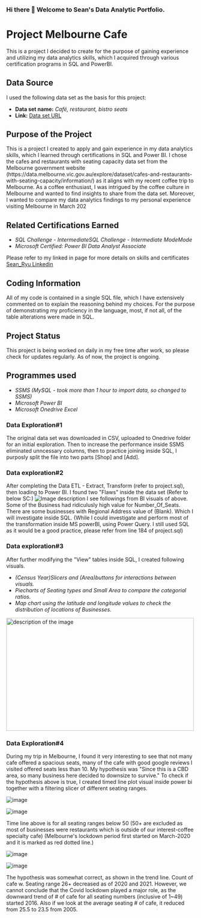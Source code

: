 ### Hi there 👋 Welcome to Sean's Data Analytic Portfolio.
<h1>Project Melbourne Cafe</h1>

<p>This is a project I decided to create for the purpose of gaining experience and utilizing my data analytics skills, which I acquired through various certification programs in SQL and PowerBI.</p>

<h2>Data Source</h2>
<p>I used the following data set as the basis for this project:</p>
<ul>
  <li><strong>Data set name:</strong> <em>Café, restaurant, bistro seats
</em></li>
  <li><strong>Link:</strong> <a href="https://data.melbourne.vic.gov.au/explore/dataset/cafes-and-restaurants-with-seating-capacity/information/
">Data set URL</a></li>
</ul>

<h2>Purpose of the Project</h2>
<p>This is a project I created to apply and gain experience in my data analytics skills, which I learned through certifications in SQL and Power BI.
I chose the cafes and restaurants with seating capacity data set from the Melbourne government website (https://data.melbourne.vic.gov.au/explore/dataset/cafes-and-restaurants-with-seating-capacity/information/) as it aligns with my recent coffee trip to Melbourne. As a coffee enthusiast, I was intrigued by the coffee culture in Melbourne and wanted to find insights to share from the data set. Moreover, I wanted to compare my data analytics findings to my personal experience visiting Melbourne in March 202</p>

<h2>Related Certifications Earned</h2>
<ul>
  <li><em>
SQL Challenge - IntermediateSQL Challenge - Intermediate
ModeMode</em></li>
<li><em>Microsoft Certified: Power BI Data Analyst Associate</em></li>
</ul>
<p>Please refer to my linked in page for more details on skills and certificates <a href="https://www.linkedin.com/in/sean-ryu-95745a1a2/details/certifications/">Sean_Ryu Linkedin</a></p>

<h2>Coding Information</h2>
<p>All of my code is contained in a single SQL file, which I have extensively commented on to explain the reasoning behind my choices. For the purpose of demonstrating my proficiency in the language, most, if not all, of the table alterations were made in SQL.</p>


<h2>Project Status</h2>
<p>This project is being worked on daily in my free time after work, so please check for updates regularly. As of now, the project is ongoing.
</p>

<h2>Programmes used</h2>
<ul>
  <li><em>
SSMS (MySQL - took more than 1 hour to import data, so changed to SSMS)</em></li>
<li><em>Microsoft Power BI</em></li>
<li><em>Microsoft Onedrive Excel</em></li>
</ul>

<h3>Data Exploration#1</h3>
<p>
The original data set was downloaded in CSV, uploaded to Onedrive folder for an initial exploration.
Then to increase the performance inside SSMS
eliminated unncessary columns, then to practice joining inside SQL, I purposly split the file into two parts [Shop] and [Add].
</p>

<h3>Data exploration#2</h3>
<p>
After completing the Data ETL - Extract, Transform (refer to project.sql), then loading to Power BI. I found two "Flaws" inside the data set (Refer to below SC:)
 <img src="https://user-images.githubusercontent.com/130117092/230755160-13e4ede2-26f4-477f-8bb2-f5adabb83d79.png" alt="Image description">
I see followings from BI visuals of above.
Some of the Business had ridiculusly high value for Number_Of_Seats.
There are some businesses with Regional Address value of (Blank).
Which I will investigate inside SQL. (While I could investigate and perform most of the transformation inside MS powerBI, using Power Query. I still used SQL as it would be a good practice, please refer from line 184 of project.sql)
</p>


<h3>Data exploration#3</h3>
<p>
After further modifying the "View" tables inside  SQL, I created following visuals.
<ul>
  <li><em>
  (Census Year)Slicers and (Area)buttons for interactions between visuals.
</em></li>
<li><em>
Piecharts of Seating types and Small Area to compare the categorial ratios.
</em></li>
<li><em>
Map chart using the latitude and longitude values to check the distribution of locations of Businesses.
</em></li>
</ul>

<img src="https://user-images.githubusercontent.com/130117092/230755809-04cafe08-9676-4c24-84a8-461c3ad58dca.png" alt="description of the image" width="500" height="300">

<h3>Data Exploration#4</h3>
<p>
During my trip in Melbourne, I found it very interesting to see that not many cafe offered a spacious seats, many of the cafe with good google reviews I visited offered seats less than 10.
My hypothesis was "Since this is a CBD area, so many business here decided to downsize to survive."
To check if the hypothesis above is true, I created timed line plot visual inside power bi together with a filtering slicer of different seating ranges.
</p>

![image](https://user-images.githubusercontent.com/130117092/230772897-64ea75ab-4e21-4f74-8f94-8bb154116374.png)

<p>

</P>

![image](https://user-images.githubusercontent.com/130117092/230772910-a06f0cba-7940-4b63-bb31-31bca68e977f.png)

<p>
Time line above is for all seating ranges below 50 (50+ are excluded as most of businesses were restaurants which is outside of our interest-coffee specialty cafe)
(Melbourne's lockdown period first started on March-2020 and it is marked as red dotted line.)

</P>




![image](https://user-images.githubusercontent.com/130117092/230772945-226b0c01-bdf4-47b0-a96c-d6e5444f966d.png)

![image](https://user-images.githubusercontent.com/130117092/230772955-cf525633-3a26-4dc3-9539-ea84bb2b1f74.png)

<p>
The hypothesis was somewhat correct, as shown in the trend line. Count of cafe w. Seating range 26+ decreased as of 2020 and 2021.
However, we cannot conclude that the Covid lockdown played a major role, as the downward trend of # of cafe for all seating numbers (inclusive of 1~49) started 2016. Also if we look at the average seating # of cafe, it reduced from 25.5 to 23.5 from 2005.

</p>
